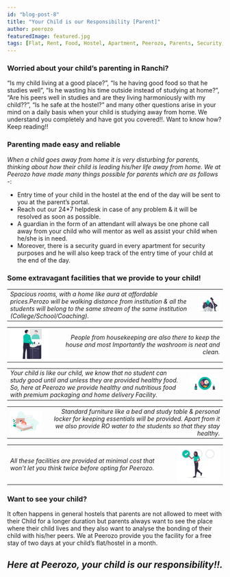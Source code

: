 ```yaml
---
id: "blog-post-8"
title: "Your Child is our Responsibility [Parent]"
author: peerozo
featuredImage: featured.jpg
tags: [Flat, Rent, Food, Hostel, Apartment, Peerozo, Parents, Security, ParentConnect, Attendant]
---
```

### Worried about your child’s parenting in Ranchi?
“Is my child living at a good place?”, “Is he having good food so that he studies well”, “Is he wasting his time outside instead of studying at home?”, “Are his peers well in studies and are they living harmoniously with my child??”, “Is he safe at the hostel?” and many other questions arise in your mind on a daily basis when your child is studying away from home. We understand you completely and have got you covered!!. Want to know how? Keep reading!!

### Parenting made easy and reliable
*When a child goes away from home it is very disturbing for parents, thinking about how their child is leading his/her life away from home. We at Peerozo have made many things possible for parents which are as follows* -:

* Entry time of your child in the hostel at the end of the day will be sent to you at the parent’s portal. 
* Reach out our 24*7 helpdesk in case of any problem & it will be resolved  as soon as possible. 
* A guardian in the form of an attendant will always be one phone call away from your child who will mentor as well as assist your child when he/she is in need.
* Moreover, there is a security guard in every apartment for security purposes and he will also keep track of the entry time of your child at the end of the day.

### Some extravagant facilities that we provide to your child!
| | |
|:-----|------:|
|*Spacious rooms, with a home like aura at affordable prices.Perozo will be walking distance from institution & all the students will belong to the same stream of the same institution (College/School/Coaching).*|<img src = "https://github.com/peerozo/assets/blob/master/Blogs/Images/Spacious.png?raw=true" width = "250"/>|

| | |
|:-----|------:|
|<img src = "https://github.com/peerozo/assets/blob/master/Blogs/Images/Clean%20(1).png?raw=true" width = "200" />|*People from housekeeping are also there to keep the house and most Importantly the washroom is neat and clean.*|

| | |
|:-----|------:|
|*Your child is like our child, we know that no student can study good until and unless they are provided healthy food. So, here at Peerozo we provide healthy and nutritious food with premium packaging and home delivery Facility.*|<img src = "https://github.com/peerozo/assets/blob/master/Blogs/Images/Food.png?raw=true" width = "300"/>|

| | |
|:-----|------:|
|<img src = "https://github.com/peerozo/assets/blob/master/Blogs/Images/Furniture.png?raw=true" width = "250"/>|*Standard furniture like a bed and study table & personal locker for keeping essentials will be provided. Apart from it we also provide RO water to the students so that they stay healthy.*|

| | |
|:-----|------:|
|*All these facilities are provided at minimal cost that won’t let you think twice before opting for Peerozo.*|<img src = "https://github.com/peerozo/assets/blob/master/Blogs/Images/Cost.png?raw=true" width = "200"/>|

### Want to see your child?
It often happens in general hostels that parents are not allowed to meet with their Child for a longer duration but parents always want to see the place where their child lives and they also want to analyse the bonding of their child with his/her peers. We at Peerozo provide you the facility for a free stay of two days at your child’s flat/hostel in a month.

## *Here at Peerozo, your child is our responsibility!!.*